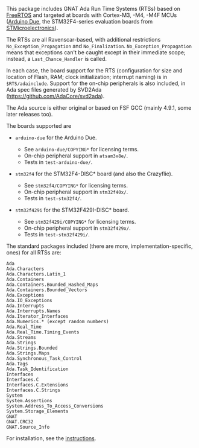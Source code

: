 This package includes GNAT Ada Run Time Systems (RTSs) based on
[FreeRTOS](http://www.freertos.org) and targeted at boards with
Cortex-M3, -M4, -M4F MCUs ([Arduino Due](http://www.arduino.org), the
STM32F4-series evaluation boards from
[STMicroelectronics](http://www.st.com)).

The RTSs are all Ravenscar-based, with additional restrictions
`No_Exception_Propagation` and `No_Finalization`.
`No_Exception_Propagation` means that exceptions can't be caught
except in their immediate scope; instead, a `Last_Chance_Handler` is
called.

In each case, the board support for the RTS (configuration for size
and location of Flash, RAM; clock initialization; interrupt naming) is
in `$RTS/adainclude`. Support for the on-chip peripherals is also
included, in Ada spec files generated by SVD2Ada
(https://github.com/AdaCore/svd2ada).

The Ada source is either original or based on FSF GCC (mainly 4.9.1,
some later releases too).

The boards supported are

* `arduino-due` for the Arduino Due.
  * See `arduino-due/COPYING*` for licensing terms.
  * On-chip peripheral support in `atsam3x8e/`.
  * Tests in `test-arduino-due/`.

* `stm32f4` for the STM32F4-DISC* board (and also the Crazyflie).
  * See `stm32f4/COPYING*` for licensing terms.
  * On-chip peripheral support in `stm32f40x/`.
  * Tests in `test-stm32f4/`.

* `stm32f429i` for the STM32F429I-DISC* board.
  * See `stm32f429i/COPYING*` for licensing terms.
  * On-chip peripheral support in `stm32f429x/`.
  * Tests in `test-stm32f429i/`.

The standard packages included (there are more, implementation-specific,
ones) for all RTSs are:

    Ada
    Ada.Characters
    Ada.Characters.Latin_1
    Ada.Containers
    Ada.Containers.Bounded_Hashed_Maps
    Ada.Containers.Bounded_Vectors
    Ada.Exceptions
    Ada.IO_Exceptions
    Ada.Interrupts
    Ada.Interrupts.Names
    Ada.Iterator_Interfaces
    Ada.Numerics.* (except random numbers)
    Ada.Real_Time
    Ada.Real_Time.Timing_Events
    Ada.Streams
    Ada.Strings
    Ada.Strings.Bounded
    Ada.Strings.Maps
    Ada.Synchronous_Task_Control
    Ada.Tags
    Ada.Task_Identification
    Interfaces
    Interfaces.C
    Interfaces.C.Extensions
    Interfaces.C.Strings
    System
    System.Assertions
    System.Address_To_Access_Conversions
    System.Storage_Elements
    GNAT
    GNAT.CRC32
    GNAT.Source_Info

For installation, see the [instructions](INSTALL.md).
